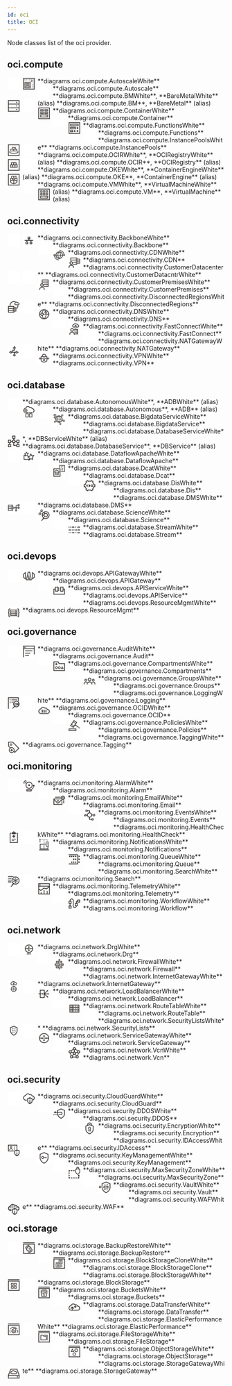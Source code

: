 ```yaml
---
id: oci
title: OCI
---
```


Node classes list of the oci provider.

## oci.compute


<img width="30" src="/img/resources/oci/compute/autoscale-white.png" alt="AutoscaleWhite" style="float: left; padding-right: 5px;" >
**diagrams.oci.compute.AutoscaleWhite**

<img width="30" src="/img/resources/oci/compute/autoscale.png" alt="Autoscale" style="float: left; padding-right: 5px;" >
**diagrams.oci.compute.Autoscale**

<img width="30" src="/img/resources/oci/compute/bm-white.png" alt="BMWhite" style="float: left; padding-right: 5px;" >
**diagrams.oci.compute.BMWhite**, **BareMetalWhite** (alias)

<img width="30" src="/img/resources/oci/compute/bm.png" alt="BM" style="float: left; padding-right: 5px;" >
**diagrams.oci.compute.BM**, **BareMetal** (alias)

<img width="30" src="/img/resources/oci/compute/container-white.png" alt="ContainerWhite" style="float: left; padding-right: 5px;" >
**diagrams.oci.compute.ContainerWhite**

<img width="30" src="/img/resources/oci/compute/container.png" alt="Container" style="float: left; padding-right: 5px;" >
**diagrams.oci.compute.Container**

<img width="30" src="/img/resources/oci/compute/functions-white.png" alt="FunctionsWhite" style="float: left; padding-right: 5px;" >
**diagrams.oci.compute.FunctionsWhite**

<img width="30" src="/img/resources/oci/compute/functions.png" alt="Functions" style="float: left; padding-right: 5px;" >
**diagrams.oci.compute.Functions**

<img width="30" src="/img/resources/oci/compute/instance-pools-white.png" alt="InstancePoolsWhite" style="float: left; padding-right: 5px;" >
**diagrams.oci.compute.InstancePoolsWhite**

<img width="30" src="/img/resources/oci/compute/instance-pools.png" alt="InstancePools" style="float: left; padding-right: 5px;" >
**diagrams.oci.compute.InstancePools**

<img width="30" src="/img/resources/oci/compute/ocir-white.png" alt="OCIRWhite" style="float: left; padding-right: 5px;" >
**diagrams.oci.compute.OCIRWhite**, **OCIRegistryWhite** (alias)

<img width="30" src="/img/resources/oci/compute/ocir.png" alt="OCIR" style="float: left; padding-right: 5px;" >
**diagrams.oci.compute.OCIR**, **OCIRegistry** (alias)

<img width="30" src="/img/resources/oci/compute/oke-white.png" alt="OKEWhite" style="float: left; padding-right: 5px;" >
**diagrams.oci.compute.OKEWhite**, **ContainerEngineWhite** (alias)

<img width="30" src="/img/resources/oci/compute/oke.png" alt="OKE" style="float: left; padding-right: 5px;" >
**diagrams.oci.compute.OKE**, **ContainerEngine** (alias)

<img width="30" src="/img/resources/oci/compute/vm-white.png" alt="VMWhite" style="float: left; padding-right: 5px;" >
**diagrams.oci.compute.VMWhite**, **VirtualMachineWhite** (alias)

<img width="30" src="/img/resources/oci/compute/vm.png" alt="VM" style="float: left; padding-right: 5px;" >
**diagrams.oci.compute.VM**, **VirtualMachine** (alias)

## oci.connectivity


<img width="30" src="/img/resources/oci/connectivity/backbone-white.png" alt="BackboneWhite" style="float: left; padding-right: 5px;" >
**diagrams.oci.connectivity.BackboneWhite**

<img width="30" src="/img/resources/oci/connectivity/backbone.png" alt="Backbone" style="float: left; padding-right: 5px;" >
**diagrams.oci.connectivity.Backbone**

<img width="30" src="/img/resources/oci/connectivity/cdn-white.png" alt="CDNWhite" style="float: left; padding-right: 5px;" >
**diagrams.oci.connectivity.CDNWhite**

<img width="30" src="/img/resources/oci/connectivity/cdn.png" alt="CDN" style="float: left; padding-right: 5px;" >
**diagrams.oci.connectivity.CDN**

<img width="30" src="/img/resources/oci/connectivity/customer-datacenter.png" alt="CustomerDatacenter" style="float: left; padding-right: 5px;" >
**diagrams.oci.connectivity.CustomerDatacenter**

<img width="30" src="/img/resources/oci/connectivity/customer-datacntr-white.png" alt="CustomerDatacntrWhite" style="float: left; padding-right: 5px;" >
**diagrams.oci.connectivity.CustomerDatacntrWhite**

<img width="30" src="/img/resources/oci/connectivity/customer-premises-white.png" alt="CustomerPremisesWhite" style="float: left; padding-right: 5px;" >
**diagrams.oci.connectivity.CustomerPremisesWhite**

<img width="30" src="/img/resources/oci/connectivity/customer-premises.png" alt="CustomerPremises" style="float: left; padding-right: 5px;" >
**diagrams.oci.connectivity.CustomerPremises**

<img width="30" src="/img/resources/oci/connectivity/disconnected-regions-white.png" alt="DisconnectedRegionsWhite" style="float: left; padding-right: 5px;" >
**diagrams.oci.connectivity.DisconnectedRegionsWhite**

<img width="30" src="/img/resources/oci/connectivity/disconnected-regions.png" alt="DisconnectedRegions" style="float: left; padding-right: 5px;" >
**diagrams.oci.connectivity.DisconnectedRegions**

<img width="30" src="/img/resources/oci/connectivity/dns-white.png" alt="DNSWhite" style="float: left; padding-right: 5px;" >
**diagrams.oci.connectivity.DNSWhite**

<img width="30" src="/img/resources/oci/connectivity/dns.png" alt="DNS" style="float: left; padding-right: 5px;" >
**diagrams.oci.connectivity.DNS**

<img width="30" src="/img/resources/oci/connectivity/fast-connect-white.png" alt="FastConnectWhite" style="float: left; padding-right: 5px;" >
**diagrams.oci.connectivity.FastConnectWhite**

<img width="30" src="/img/resources/oci/connectivity/fast-connect.png" alt="FastConnect" style="float: left; padding-right: 5px;" >
**diagrams.oci.connectivity.FastConnect**

<img width="30" src="/img/resources/oci/connectivity/nat-gateway-white.png" alt="NATGatewayWhite" style="float: left; padding-right: 5px;" >
**diagrams.oci.connectivity.NATGatewayWhite**

<img width="30" src="/img/resources/oci/connectivity/nat-gateway.png" alt="NATGateway" style="float: left; padding-right: 5px;" >
**diagrams.oci.connectivity.NATGateway**

<img width="30" src="/img/resources/oci/connectivity/vpn-white.png" alt="VPNWhite" style="float: left; padding-right: 5px;" >
**diagrams.oci.connectivity.VPNWhite**

<img width="30" src="/img/resources/oci/connectivity/vpn.png" alt="VPN" style="float: left; padding-right: 5px;" >
**diagrams.oci.connectivity.VPN**

## oci.database


<img width="30" src="/img/resources/oci/database/autonomous-white.png" alt="AutonomousWhite" style="float: left; padding-right: 5px;" >
**diagrams.oci.database.AutonomousWhite**, **ADBWhite** (alias)

<img width="30" src="/img/resources/oci/database/autonomous.png" alt="Autonomous" style="float: left; padding-right: 5px;" >
**diagrams.oci.database.Autonomous**, **ADB** (alias)

<img width="30" src="/img/resources/oci/database/bigdata-service-white.png" alt="BigdataServiceWhite" style="float: left; padding-right: 5px;" >
**diagrams.oci.database.BigdataServiceWhite**

<img width="30" src="/img/resources/oci/database/bigdata-service.png" alt="BigdataService" style="float: left; padding-right: 5px;" >
**diagrams.oci.database.BigdataService**

<img width="30" src="/img/resources/oci/database/database-service-white.png" alt="DatabaseServiceWhite" style="float: left; padding-right: 5px;" >
**diagrams.oci.database.DatabaseServiceWhite**, **DBServiceWhite** (alias)

<img width="30" src="/img/resources/oci/database/database-service.png" alt="DatabaseService" style="float: left; padding-right: 5px;" >
**diagrams.oci.database.DatabaseService**, **DBService** (alias)

<img width="30" src="/img/resources/oci/database/dataflow-apache-white.png" alt="DataflowApacheWhite" style="float: left; padding-right: 5px;" >
**diagrams.oci.database.DataflowApacheWhite**

<img width="30" src="/img/resources/oci/database/dataflow-apache.png" alt="DataflowApache" style="float: left; padding-right: 5px;" >
**diagrams.oci.database.DataflowApache**

<img width="30" src="/img/resources/oci/database/dcat-white.png" alt="DcatWhite" style="float: left; padding-right: 5px;" >
**diagrams.oci.database.DcatWhite**

<img width="30" src="/img/resources/oci/database/dcat.png" alt="Dcat" style="float: left; padding-right: 5px;" >
**diagrams.oci.database.Dcat**

<img width="30" src="/img/resources/oci/database/dis-white.png" alt="DisWhite" style="float: left; padding-right: 5px;" >
**diagrams.oci.database.DisWhite**

<img width="30" src="/img/resources/oci/database/dis.png" alt="Dis" style="float: left; padding-right: 5px;" >
**diagrams.oci.database.Dis**

<img width="30" src="/img/resources/oci/database/dms-white.png" alt="DMSWhite" style="float: left; padding-right: 5px;" >
**diagrams.oci.database.DMSWhite**

<img width="30" src="/img/resources/oci/database/dms.png" alt="DMS" style="float: left; padding-right: 5px;" >
**diagrams.oci.database.DMS**

<img width="30" src="/img/resources/oci/database/science-white.png" alt="ScienceWhite" style="float: left; padding-right: 5px;" >
**diagrams.oci.database.ScienceWhite**

<img width="30" src="/img/resources/oci/database/science.png" alt="Science" style="float: left; padding-right: 5px;" >
**diagrams.oci.database.Science**

<img width="30" src="/img/resources/oci/database/stream-white.png" alt="StreamWhite" style="float: left; padding-right: 5px;" >
**diagrams.oci.database.StreamWhite**

<img width="30" src="/img/resources/oci/database/stream.png" alt="Stream" style="float: left; padding-right: 5px;" >
**diagrams.oci.database.Stream**

## oci.devops


<img width="30" src="/img/resources/oci/devops/api-gateway-white.png" alt="APIGatewayWhite" style="float: left; padding-right: 5px;" >
**diagrams.oci.devops.APIGatewayWhite**

<img width="30" src="/img/resources/oci/devops/api-gateway.png" alt="APIGateway" style="float: left; padding-right: 5px;" >
**diagrams.oci.devops.APIGateway**

<img width="30" src="/img/resources/oci/devops/api-service-white.png" alt="APIServiceWhite" style="float: left; padding-right: 5px;" >
**diagrams.oci.devops.APIServiceWhite**

<img width="30" src="/img/resources/oci/devops/api-service.png" alt="APIService" style="float: left; padding-right: 5px;" >
**diagrams.oci.devops.APIService**

<img width="30" src="/img/resources/oci/devops/resource-mgmt-white.png" alt="ResourceMgmtWhite" style="float: left; padding-right: 5px;" >
**diagrams.oci.devops.ResourceMgmtWhite**

<img width="30" src="/img/resources/oci/devops/resource-mgmt.png" alt="ResourceMgmt" style="float: left; padding-right: 5px;" >
**diagrams.oci.devops.ResourceMgmt**

## oci.governance


<img width="30" src="/img/resources/oci/governance/audit-white.png" alt="AuditWhite" style="float: left; padding-right: 5px;" >
**diagrams.oci.governance.AuditWhite**

<img width="30" src="/img/resources/oci/governance/audit.png" alt="Audit" style="float: left; padding-right: 5px;" >
**diagrams.oci.governance.Audit**

<img width="30" src="/img/resources/oci/governance/compartments-white.png" alt="CompartmentsWhite" style="float: left; padding-right: 5px;" >
**diagrams.oci.governance.CompartmentsWhite**

<img width="30" src="/img/resources/oci/governance/compartments.png" alt="Compartments" style="float: left; padding-right: 5px;" >
**diagrams.oci.governance.Compartments**

<img width="30" src="/img/resources/oci/governance/groups-white.png" alt="GroupsWhite" style="float: left; padding-right: 5px;" >
**diagrams.oci.governance.GroupsWhite**

<img width="30" src="/img/resources/oci/governance/groups.png" alt="Groups" style="float: left; padding-right: 5px;" >
**diagrams.oci.governance.Groups**

<img width="30" src="/img/resources/oci/governance/logging-white.png" alt="LoggingWhite" style="float: left; padding-right: 5px;" >
**diagrams.oci.governance.LoggingWhite**

<img width="30" src="/img/resources/oci/governance/logging.png" alt="Logging" style="float: left; padding-right: 5px;" >
**diagrams.oci.governance.Logging**

<img width="30" src="/img/resources/oci/governance/ocid-white.png" alt="OCIDWhite" style="float: left; padding-right: 5px;" >
**diagrams.oci.governance.OCIDWhite**

<img width="30" src="/img/resources/oci/governance/ocid.png" alt="OCID" style="float: left; padding-right: 5px;" >
**diagrams.oci.governance.OCID**

<img width="30" src="/img/resources/oci/governance/policies-white.png" alt="PoliciesWhite" style="float: left; padding-right: 5px;" >
**diagrams.oci.governance.PoliciesWhite**

<img width="30" src="/img/resources/oci/governance/policies.png" alt="Policies" style="float: left; padding-right: 5px;" >
**diagrams.oci.governance.Policies**

<img width="30" src="/img/resources/oci/governance/tagging-white.png" alt="TaggingWhite" style="float: left; padding-right: 5px;" >
**diagrams.oci.governance.TaggingWhite**

<img width="30" src="/img/resources/oci/governance/tagging.png" alt="Tagging" style="float: left; padding-right: 5px;" >
**diagrams.oci.governance.Tagging**

## oci.monitoring


<img width="30" src="/img/resources/oci/monitoring/alarm-white.png" alt="AlarmWhite" style="float: left; padding-right: 5px;" >
**diagrams.oci.monitoring.AlarmWhite**

<img width="30" src="/img/resources/oci/monitoring/alarm.png" alt="Alarm" style="float: left; padding-right: 5px;" >
**diagrams.oci.monitoring.Alarm**

<img width="30" src="/img/resources/oci/monitoring/email-white.png" alt="EmailWhite" style="float: left; padding-right: 5px;" >
**diagrams.oci.monitoring.EmailWhite**

<img width="30" src="/img/resources/oci/monitoring/email.png" alt="Email" style="float: left; padding-right: 5px;" >
**diagrams.oci.monitoring.Email**

<img width="30" src="/img/resources/oci/monitoring/events-white.png" alt="EventsWhite" style="float: left; padding-right: 5px;" >
**diagrams.oci.monitoring.EventsWhite**

<img width="30" src="/img/resources/oci/monitoring/events.png" alt="Events" style="float: left; padding-right: 5px;" >
**diagrams.oci.monitoring.Events**

<img width="30" src="/img/resources/oci/monitoring/health-check-white.png" alt="HealthCheckWhite" style="float: left; padding-right: 5px;" >
**diagrams.oci.monitoring.HealthCheckWhite**

<img width="30" src="/img/resources/oci/monitoring/health-check.png" alt="HealthCheck" style="float: left; padding-right: 5px;" >
**diagrams.oci.monitoring.HealthCheck**

<img width="30" src="/img/resources/oci/monitoring/notifications-white.png" alt="NotificationsWhite" style="float: left; padding-right: 5px;" >
**diagrams.oci.monitoring.NotificationsWhite**

<img width="30" src="/img/resources/oci/monitoring/notifications.png" alt="Notifications" style="float: left; padding-right: 5px;" >
**diagrams.oci.monitoring.Notifications**

<img width="30" src="/img/resources/oci/monitoring/queue-white.png" alt="QueueWhite" style="float: left; padding-right: 5px;" >
**diagrams.oci.monitoring.QueueWhite**

<img width="30" src="/img/resources/oci/monitoring/queue.png" alt="Queue" style="float: left; padding-right: 5px;" >
**diagrams.oci.monitoring.Queue**

<img width="30" src="/img/resources/oci/monitoring/search-white.png" alt="SearchWhite" style="float: left; padding-right: 5px;" >
**diagrams.oci.monitoring.SearchWhite**

<img width="30" src="/img/resources/oci/monitoring/search.png" alt="Search" style="float: left; padding-right: 5px;" >
**diagrams.oci.monitoring.Search**

<img width="30" src="/img/resources/oci/monitoring/telemetry-white.png" alt="TelemetryWhite" style="float: left; padding-right: 5px;" >
**diagrams.oci.monitoring.TelemetryWhite**

<img width="30" src="/img/resources/oci/monitoring/telemetry.png" alt="Telemetry" style="float: left; padding-right: 5px;" >
**diagrams.oci.monitoring.Telemetry**

<img width="30" src="/img/resources/oci/monitoring/workflow-white.png" alt="WorkflowWhite" style="float: left; padding-right: 5px;" >
**diagrams.oci.monitoring.WorkflowWhite**

<img width="30" src="/img/resources/oci/monitoring/workflow.png" alt="Workflow" style="float: left; padding-right: 5px;" >
**diagrams.oci.monitoring.Workflow**

## oci.network


<img width="30" src="/img/resources/oci/network/drg-white.png" alt="DrgWhite" style="float: left; padding-right: 5px;" >
**diagrams.oci.network.DrgWhite**

<img width="30" src="/img/resources/oci/network/drg.png" alt="Drg" style="float: left; padding-right: 5px;" >
**diagrams.oci.network.Drg**

<img width="30" src="/img/resources/oci/network/firewall-white.png" alt="FirewallWhite" style="float: left; padding-right: 5px;" >
**diagrams.oci.network.FirewallWhite**

<img width="30" src="/img/resources/oci/network/firewall.png" alt="Firewall" style="float: left; padding-right: 5px;" >
**diagrams.oci.network.Firewall**

<img width="30" src="/img/resources/oci/network/internet-gateway-white.png" alt="InternetGatewayWhite" style="float: left; padding-right: 5px;" >
**diagrams.oci.network.InternetGatewayWhite**

<img width="30" src="/img/resources/oci/network/internet-gateway.png" alt="InternetGateway" style="float: left; padding-right: 5px;" >
**diagrams.oci.network.InternetGateway**

<img width="30" src="/img/resources/oci/network/load-balancer-white.png" alt="LoadBalancerWhite" style="float: left; padding-right: 5px;" >
**diagrams.oci.network.LoadBalancerWhite**

<img width="30" src="/img/resources/oci/network/load-balancer.png" alt="LoadBalancer" style="float: left; padding-right: 5px;" >
**diagrams.oci.network.LoadBalancer**

<img width="30" src="/img/resources/oci/network/route-table-white.png" alt="RouteTableWhite" style="float: left; padding-right: 5px;" >
**diagrams.oci.network.RouteTableWhite**

<img width="30" src="/img/resources/oci/network/route-table.png" alt="RouteTable" style="float: left; padding-right: 5px;" >
**diagrams.oci.network.RouteTable**

<img width="30" src="/img/resources/oci/network/security-lists-white.png" alt="SecurityListsWhite" style="float: left; padding-right: 5px;" >
**diagrams.oci.network.SecurityListsWhite**

<img width="30" src="/img/resources/oci/network/security-lists.png" alt="SecurityLists" style="float: left; padding-right: 5px;" >
**diagrams.oci.network.SecurityLists**

<img width="30" src="/img/resources/oci/network/service-gateway-white.png" alt="ServiceGatewayWhite" style="float: left; padding-right: 5px;" >
**diagrams.oci.network.ServiceGatewayWhite**

<img width="30" src="/img/resources/oci/network/service-gateway.png" alt="ServiceGateway" style="float: left; padding-right: 5px;" >
**diagrams.oci.network.ServiceGateway**

<img width="30" src="/img/resources/oci/network/vcn-white.png" alt="VcnWhite" style="float: left; padding-right: 5px;" >
**diagrams.oci.network.VcnWhite**

<img width="30" src="/img/resources/oci/network/vcn.png" alt="Vcn" style="float: left; padding-right: 5px;" >
**diagrams.oci.network.Vcn**

## oci.security


<img width="30" src="/img/resources/oci/security/cloud-guard-white.png" alt="CloudGuardWhite" style="float: left; padding-right: 5px;" >
**diagrams.oci.security.CloudGuardWhite**

<img width="30" src="/img/resources/oci/security/cloud-guard.png" alt="CloudGuard" style="float: left; padding-right: 5px;" >
**diagrams.oci.security.CloudGuard**

<img width="30" src="/img/resources/oci/security/ddos-white.png" alt="DDOSWhite" style="float: left; padding-right: 5px;" >
**diagrams.oci.security.DDOSWhite**

<img width="30" src="/img/resources/oci/security/ddos.png" alt="DDOS" style="float: left; padding-right: 5px;" >
**diagrams.oci.security.DDOS**

<img width="30" src="/img/resources/oci/security/encryption-white.png" alt="EncryptionWhite" style="float: left; padding-right: 5px;" >
**diagrams.oci.security.EncryptionWhite**

<img width="30" src="/img/resources/oci/security/encryption.png" alt="Encryption" style="float: left; padding-right: 5px;" >
**diagrams.oci.security.Encryption**

<img width="30" src="/img/resources/oci/security/id-access-white.png" alt="IDAccessWhite" style="float: left; padding-right: 5px;" >
**diagrams.oci.security.IDAccessWhite**

<img width="30" src="/img/resources/oci/security/id-access.png" alt="IDAccess" style="float: left; padding-right: 5px;" >
**diagrams.oci.security.IDAccess**

<img width="30" src="/img/resources/oci/security/key-management-white.png" alt="KeyManagementWhite" style="float: left; padding-right: 5px;" >
**diagrams.oci.security.KeyManagementWhite**

<img width="30" src="/img/resources/oci/security/key-management.png" alt="KeyManagement" style="float: left; padding-right: 5px;" >
**diagrams.oci.security.KeyManagement**

<img width="30" src="/img/resources/oci/security/max-security-zone-white.png" alt="MaxSecurityZoneWhite" style="float: left; padding-right: 5px;" >
**diagrams.oci.security.MaxSecurityZoneWhite**

<img width="30" src="/img/resources/oci/security/max-security-zone.png" alt="MaxSecurityZone" style="float: left; padding-right: 5px;" >
**diagrams.oci.security.MaxSecurityZone**

<img width="30" src="/img/resources/oci/security/vault-white.png" alt="VaultWhite" style="float: left; padding-right: 5px;" >
**diagrams.oci.security.VaultWhite**

<img width="30" src="/img/resources/oci/security/vault.png" alt="Vault" style="float: left; padding-right: 5px;" >
**diagrams.oci.security.Vault**

<img width="30" src="/img/resources/oci/security/waf-white.png" alt="WAFWhite" style="float: left; padding-right: 5px;" >
**diagrams.oci.security.WAFWhite**

<img width="30" src="/img/resources/oci/security/waf.png" alt="WAF" style="float: left; padding-right: 5px;" >
**diagrams.oci.security.WAF**

## oci.storage


<img width="30" src="/img/resources/oci/storage/backup-restore-white.png" alt="BackupRestoreWhite" style="float: left; padding-right: 5px;" >
**diagrams.oci.storage.BackupRestoreWhite**

<img width="30" src="/img/resources/oci/storage/backup-restore.png" alt="BackupRestore" style="float: left; padding-right: 5px;" >
**diagrams.oci.storage.BackupRestore**

<img width="30" src="/img/resources/oci/storage/block-storage-clone-white.png" alt="BlockStorageCloneWhite" style="float: left; padding-right: 5px;" >
**diagrams.oci.storage.BlockStorageCloneWhite**

<img width="30" src="/img/resources/oci/storage/block-storage-clone.png" alt="BlockStorageClone" style="float: left; padding-right: 5px;" >
**diagrams.oci.storage.BlockStorageClone**

<img width="30" src="/img/resources/oci/storage/block-storage-white.png" alt="BlockStorageWhite" style="float: left; padding-right: 5px;" >
**diagrams.oci.storage.BlockStorageWhite**

<img width="30" src="/img/resources/oci/storage/block-storage.png" alt="BlockStorage" style="float: left; padding-right: 5px;" >
**diagrams.oci.storage.BlockStorage**

<img width="30" src="/img/resources/oci/storage/buckets-white.png" alt="BucketsWhite" style="float: left; padding-right: 5px;" >
**diagrams.oci.storage.BucketsWhite**

<img width="30" src="/img/resources/oci/storage/buckets.png" alt="Buckets" style="float: left; padding-right: 5px;" >
**diagrams.oci.storage.Buckets**

<img width="30" src="/img/resources/oci/storage/data-transfer-white.png" alt="DataTransferWhite" style="float: left; padding-right: 5px;" >
**diagrams.oci.storage.DataTransferWhite**

<img width="30" src="/img/resources/oci/storage/data-transfer.png" alt="DataTransfer" style="float: left; padding-right: 5px;" >
**diagrams.oci.storage.DataTransfer**

<img width="30" src="/img/resources/oci/storage/elastic-performance-white.png" alt="ElasticPerformanceWhite" style="float: left; padding-right: 5px;" >
**diagrams.oci.storage.ElasticPerformanceWhite**

<img width="30" src="/img/resources/oci/storage/elastic-performance.png" alt="ElasticPerformance" style="float: left; padding-right: 5px;" >
**diagrams.oci.storage.ElasticPerformance**

<img width="30" src="/img/resources/oci/storage/file-storage-white.png" alt="FileStorageWhite" style="float: left; padding-right: 5px;" >
**diagrams.oci.storage.FileStorageWhite**

<img width="30" src="/img/resources/oci/storage/file-storage.png" alt="FileStorage" style="float: left; padding-right: 5px;" >
**diagrams.oci.storage.FileStorage**

<img width="30" src="/img/resources/oci/storage/object-storage-white.png" alt="ObjectStorageWhite" style="float: left; padding-right: 5px;" >
**diagrams.oci.storage.ObjectStorageWhite**

<img width="30" src="/img/resources/oci/storage/object-storage.png" alt="ObjectStorage" style="float: left; padding-right: 5px;" >
**diagrams.oci.storage.ObjectStorage**

<img width="30" src="/img/resources/oci/storage/storage-gateway-white.png" alt="StorageGatewayWhite" style="float: left; padding-right: 5px;" >
**diagrams.oci.storage.StorageGatewayWhite**

<img width="30" src="/img/resources/oci/storage/storage-gateway.png" alt="StorageGateway" style="float: left; padding-right: 5px;" >
**diagrams.oci.storage.StorageGateway**
